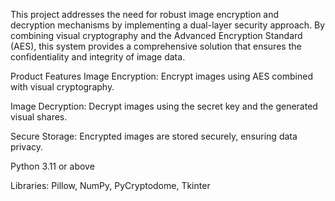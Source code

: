 This project addresses the need for robust image encryption and decryption mechanisms by implementing a dual-layer security approach. By combining visual cryptography and the Advanced Encryption Standard (AES), this system provides a comprehensive solution that ensures the confidentiality and integrity of image data.

Product Features
Image Encryption: Encrypt images using AES combined with visual cryptography.

Image Decryption: Decrypt images using the secret key and the generated visual shares.

Secure Storage: Encrypted images are stored securely, ensuring data privacy.

Python 3.11 or above

Libraries: Pillow, NumPy, PyCryptodome, Tkinter
